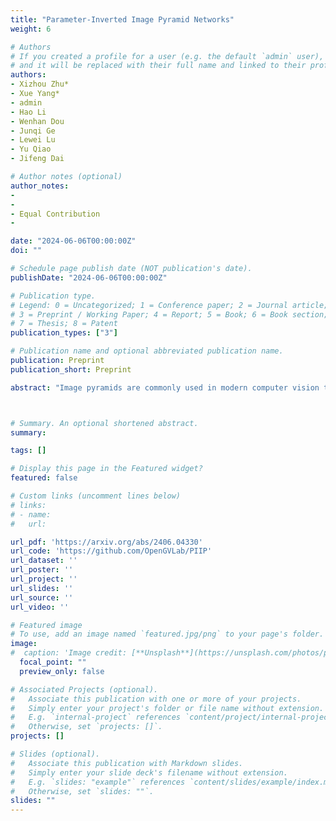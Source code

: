 ```yaml
---
title: "Parameter-Inverted Image Pyramid Networks"
weight: 6

# Authors
# If you created a profile for a user (e.g. the default `admin` user), write the username (folder name) here 
# and it will be replaced with their full name and linked to their profile.
authors:
- Xizhou Zhu*
- Xue Yang*
- admin
- Hao Li
- Wenhan Dou
- Junqi Ge
- Lewei Lu
- Yu Qiao
- Jifeng Dai

# Author notes (optional)
author_notes:
- 
- 
- Equal Contribution
- 

date: "2024-06-06T00:00:00Z"
doi: ""

# Schedule page publish date (NOT publication's date).
publishDate: "2024-06-06T00:00:00Z"

# Publication type.
# Legend: 0 = Uncategorized; 1 = Conference paper; 2 = Journal article;
# 3 = Preprint / Working Paper; 4 = Report; 5 = Book; 6 = Book section;
# 7 = Thesis; 8 = Patent
publication_types: ["3"]

# Publication name and optional abbreviated publication name.
publication: Preprint
publication_short: Preprint

abstract: "Image pyramids are commonly used in modern computer vision tasks to obtain multi-scale features for precise understanding of images. However, image pyramids process multiple resolutions of images using the same large-scale model, which requires significant computational cost. To overcome this issue, we propose a novel network architecture known as the Parameter-Inverted Image Pyramid Networks (PIIP). Our core idea is to use models with different parameter sizes to process different resolution levels of the image pyramid, thereby balancing computational efficiency and performance. Specifically, the input to PIIP is a set of multi-scale images, where higher resolution images are processed by smaller networks. We further propose a feature interaction mechanism to allow features of different resolutions to complement each other and effectively integrate information from different spatial scales. Extensive experiments demonstrate that the PIIP achieves superior performance in tasks such as object detection, segmentation, and image classification, compared to traditional image pyramid methods and single-branch networks, while reducing computational cost. Notably, when applying our method on a large-scale vision foundation model InternViT-6B, we improve its performance by 1%-2% on detection and segmentation with only 40%-60% of the original computation. These results validate the effectiveness of the PIIP approach and provide a new technical direction for future vision computing tasks."



# Summary. An optional shortened abstract.
summary: 

tags: []

# Display this page in the Featured widget?
featured: false

# Custom links (uncomment lines below)
# links:
# - name: 
#   url: 

url_pdf: 'https://arxiv.org/abs/2406.04330'
url_code: 'https://github.com/OpenGVLab/PIIP'
url_dataset: ''
url_poster: ''
url_project: ''
url_slides: ''
url_source: ''
url_video: ''

# Featured image
# To use, add an image named `featured.jpg/png` to your page's folder. 
image:
#  caption: 'Image credit: [**Unsplash**](https://unsplash.com/photos/pLCdAaMFLTE)'
  focal_point: ""
  preview_only: false

# Associated Projects (optional).
#   Associate this publication with one or more of your projects.
#   Simply enter your project's folder or file name without extension.
#   E.g. `internal-project` references `content/project/internal-project/index.md`.
#   Otherwise, set `projects: []`.
projects: []

# Slides (optional).
#   Associate this publication with Markdown slides.
#   Simply enter your slide deck's filename without extension.
#   E.g. `slides: "example"` references `content/slides/example/index.md`.
#   Otherwise, set `slides: ""`.
slides: ""
---
```


